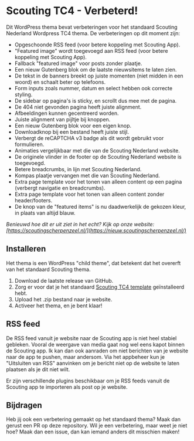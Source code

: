 # Scouting TC4 - Verbeterd!
Dit WordPress thema bevat verbeteringen voor het standaard Scouting Nederland Wordpress TC4 thema. De verbeteringen op dit moment zijn:
* Opgeschoonde RSS feed (voor betere koppeling met Scouting App).
* "Featured image" wordt toegevoegd aan RSS feed (voor betere koppeling met Scouting App).
* Fallback "featured image" voor posts zonder plaatje.
* Een nieuw Gutenberg blok om de laatste nieuwsitems te laten zien.
* De tekst in de banners breekt op juiste momenten (niet midden in een woord) en schaalt beter op telefoons.
* Form inputs zoals nummer, datum en select hebben ook correcte styling.
* De sidebar op pagina's is sticky, en scrollt dus mee met de pagina.
* De 404 niet gevonden pagina heeft juiste alignment.
* Afbeeldingen kunnen gecentreerd worden.
* Juiste alignment van pijltje bij knoppen.
* Een nieuw Gutenberg blok voor een eigen knop.
* Downloadknop bij een bestand heeft juiste stijl.
* Verbergt de reCAPTCHA v3 badge als dit wordt gebruikt voor formulieren.
* Animaties vergelijkbaar met die van de Scouting Nederland website.
* De originele vlinder in de footer op de Scouting Nederland website is toegevoegd.
* Betere breadcrumbs, in lijn met Scouting Nederland.
* Kompas plaatje vervangen met die van Scouting Nederland.
* Extra page template voor het tonen van alleen content op een pagina (verbergt navigatie en breadcrumbs).
* Extra page template voor het tonen van alleen content zonder header/footers.
* De knop van de "featured items" is nu daadwerkelijk de gekozen kleur, in plaats van altijd blauw.

*Benieuwd hoe dit er uit ziet in het echt? Kijk op onze website: [https://scoutingscherpenzeel.nl/](https://nieuw.scoutingscherpenzeel.nl/)*

## Installeren
Het thema is een WordPress "child theme", dat betekent dat het overerft van het standaard Scouting thema.
1. Download de laatste release van GitHub.
2. Zorg er voor dat je het standaard [Scouting TC4 template](https://www.scouting.nl/ondersteuning/internet/websitetemplates) geïnstalleerd hebt.
3. Upload het .zip bestand naar je website.
4. Activeer het thema, en je bent klaar!

## RSS feed
De RSS feed vanuit je website naar de Scouting app is niet heel stabiel gebleken. Vooral de weergave van media gaat nog wel eens kapot binnen de Scouting app.
Ik kan dan ook aanraden om niet berichten van je website naar de app te pushen, maar andersom. Via het appbeheer kun je "Uitsluiten van RSS" aanvinken om je bericht niet op de website te laten plaatsen als je dit niet wilt.

Er zijn verschillende plugins beschikbaar om je RSS feeds vanuit de Scouting app te importeren als post op je website.

## Bijdragen
Heb jij ook een verbetering gemaakt op het standaard thema? Maak dan gerust een PR op deze repository.
Wil je een verbetering, maar weet je niet hoe? Maak dan een issue, dan kan iemand anders dit misschien maken!

